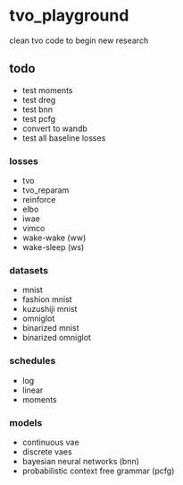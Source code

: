 # tvo_playground
clean tvo code to begin new research

## todo
 - test moments
 - test dreg
 - test bnn
 - test pcfg
 - convert to wandb
 - test all baseline losses

### losses
- tvo
- tvo_reparam
- reinforce
- elbo
- iwae
- vimco
- wake-wake (ww)
- wake-sleep (ws)

### datasets
- mnist
- fashion mnist
- kuzushiji mnist
- omniglot
- binarized mnist
- binarized omniglot

### schedules
- log
- linear
- moments

### models
- continuous vae
- discrete vaes
- bayesian neural networks (bnn)
- probabilistic context free grammar (pcfg)
